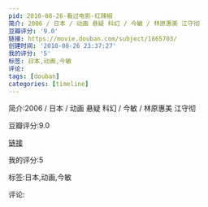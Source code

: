 ```yaml
---
pid: 2010-08-26-看过电影-红辣椒
简介: 2006 / 日本 / 动画 悬疑 科幻 / 今敏 / 林原惠美 江守彻
豆瓣评分: '9.0'
链接: https://movie.douban.com/subject/1865703/
创建时间: '2010-08-26 23:37:27'
我的评分: '5'
标签: 日本,动画,今敏
评论:
tags: [douban]
categories: [timeline]
---
```

简介:2006 / 日本 / 动画 悬疑 科幻 / 今敏 / 林原惠美 江守彻

豆瓣评分:9.0

[链接](https://movie.douban.com/subject/1865703/)

我的评分:5

标签:日本,动画,今敏

评论:

